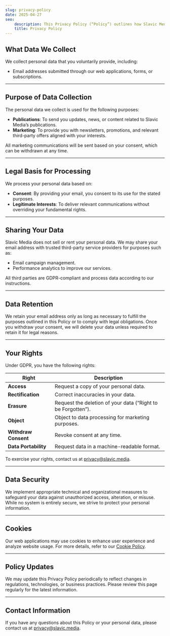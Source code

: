 ```yaml
---
slug: privacy-policy
date: 2025-04-27
seo:
    description: This Privacy Policy (“Policy”) outlines how Slavic Media collects, uses, and protects the personal data you provide through our web applications, in compliance with the General Data Protection Regulation (GDPR).
    title: Privacy Policy
---
```


## What Data We Collect

We collect personal data that you voluntarily provide, including:

- Email addresses submitted through our web applications, forms, or subscriptions.

---

## Purpose of Data Collection

The personal data we collect is used for the following purposes:

- **Publications**: To send you updates, news, or content related to Slavic Media’s publications.
- **Marketing**: To provide you with newsletters, promotions, and relevant third-party offers aligned with your interests.

All marketing communications will be sent based on your consent, which can be withdrawn at any time.

---

## Legal Basis for Processing

We process your personal data based on:

- **Consent**: By providing your email, you consent to its use for the stated purposes.
- **Legitimate Interests**: To deliver relevant communications without overriding your fundamental rights.

---

## Sharing Your Data

Slavic Media does not sell or rent your personal data. We may share your email address with trusted third-party service providers for purposes such as:

- Email campaign management.
- Performance analytics to improve our services.

All third parties are GDPR-compliant and process data according to our instructions.

---

## Data Retention

We retain your email address only as long as necessary to fulfill the purposes outlined in this Policy or to comply with legal obligations. Once you withdraw your consent, we will delete your data unless required to retain it for legal reasons.

---

## Your Rights

Under GDPR, you have the following rights:

| **Right**            | **Description**                                              |
| -------------------- | ------------------------------------------------------------ |
| **Access**           | Request a copy of your personal data.                        |
| **Rectification**    | Correct inaccuracies in your data.                           |
| **Erasure**          | Request the deletion of your data (“Right to be Forgotten”). |
| **Object**           | Object to data processing for marketing purposes.            |
| **Withdraw Consent** | Revoke consent at any time.                                  |
| **Data Portability** | Request data in a machine-readable format.                   |

To exercise your rights, contact us at [privacy@slavic.media](mailto:privacy@slavic.media).

---

## Data Security

We implement appropriate technical and organizational measures to safeguard your data against unauthorized access, alteration, or misuse. While no system is entirely secure, we strive to protect your personal information.

---

## Cookies

Our web applications may use cookies to enhance user experience and analyze website usage. For more details, refer to our [Cookie Policy](#).

---

## Policy Updates

We may update this Privacy Policy periodically to reflect changes in regulations, technologies, or business practices. Please review this page regularly for the latest information.

---

## Contact Information

If you have any questions about this Policy or your personal data, please contact us at [privacy@slavic.media](mailto:privacy@slavic.media).
